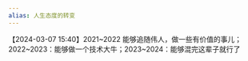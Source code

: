 ```yaml
---
alias: 人生态度的转变
---
```


【2024-03-07 15:40】2021~2022 能够追随伟人，做一些有价值的事儿；2022~2023：能够做一个技术大牛；2023~2024：能够混完这辈子就行了